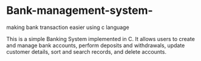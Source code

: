 # Bank-management-system-
making bank transaction easier using c language

This is a simple Banking System implemented in C. It allows users to create and manage bank accounts, perform deposits and withdrawals, update customer details, sort and search records, and delete accounts.
